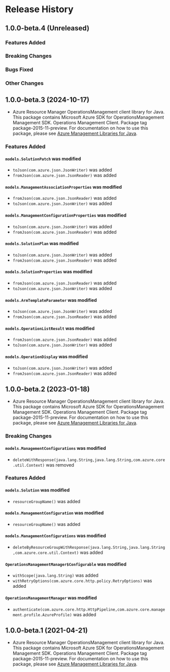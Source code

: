 # Release History

## 1.0.0-beta.4 (Unreleased)

### Features Added

### Breaking Changes

### Bugs Fixed

### Other Changes

## 1.0.0-beta.3 (2024-10-17)

- Azure Resource Manager OperationsManagement client library for Java. This package contains Microsoft Azure SDK for OperationsManagement Management SDK. Operations Management Client. Package tag package-2015-11-preview. For documentation on how to use this package, please see [Azure Management Libraries for Java](https://aka.ms/azsdk/java/mgmt).

### Features Added

#### `models.SolutionPatch` was modified

* `toJson(com.azure.json.JsonWriter)` was added
* `fromJson(com.azure.json.JsonReader)` was added

#### `models.ManagementAssociationProperties` was modified

* `fromJson(com.azure.json.JsonReader)` was added
* `toJson(com.azure.json.JsonWriter)` was added

#### `models.ManagementConfigurationProperties` was modified

* `toJson(com.azure.json.JsonWriter)` was added
* `fromJson(com.azure.json.JsonReader)` was added

#### `models.SolutionPlan` was modified

* `toJson(com.azure.json.JsonWriter)` was added
* `fromJson(com.azure.json.JsonReader)` was added

#### `models.SolutionProperties` was modified

* `fromJson(com.azure.json.JsonReader)` was added
* `toJson(com.azure.json.JsonWriter)` was added

#### `models.ArmTemplateParameter` was modified

* `toJson(com.azure.json.JsonWriter)` was added
* `fromJson(com.azure.json.JsonReader)` was added

#### `models.OperationListResult` was modified

* `fromJson(com.azure.json.JsonReader)` was added
* `toJson(com.azure.json.JsonWriter)` was added

#### `models.OperationDisplay` was modified

* `toJson(com.azure.json.JsonWriter)` was added
* `fromJson(com.azure.json.JsonReader)` was added

## 1.0.0-beta.2 (2023-01-18)

- Azure Resource Manager OperationsManagement client library for Java. This package contains Microsoft Azure SDK for OperationsManagement Management SDK. Operations Management Client. Package tag package-2015-11-preview. For documentation on how to use this package, please see [Azure Management Libraries for Java](https://aka.ms/azsdk/java/mgmt).

### Breaking Changes

#### `models.ManagementConfigurations` was modified

* `deleteWithResponse(java.lang.String,java.lang.String,com.azure.core.util.Context)` was removed

### Features Added

#### `models.Solution` was modified

* `resourceGroupName()` was added

#### `models.ManagementConfiguration` was modified

* `resourceGroupName()` was added

#### `models.ManagementConfigurations` was modified

* `deleteByResourceGroupWithResponse(java.lang.String,java.lang.String,com.azure.core.util.Context)` was added

#### `OperationsManagementManager$Configurable` was modified

* `withScope(java.lang.String)` was added
* `withRetryOptions(com.azure.core.http.policy.RetryOptions)` was added

#### `OperationsManagementManager` was modified

* `authenticate(com.azure.core.http.HttpPipeline,com.azure.core.management.profile.AzureProfile)` was added

## 1.0.0-beta.1 (2021-04-21)

- Azure Resource Manager OperationsManagement client library for Java. This package contains Microsoft Azure SDK for OperationsManagement Management SDK. Operations Management Client. Package tag package-2015-11-preview. For documentation on how to use this package, please see [Azure Management Libraries for Java](https://aka.ms/azsdk/java/mgmt).
